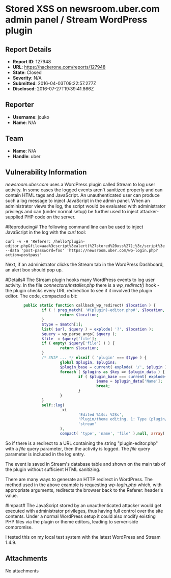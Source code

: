 # Stored XSS on newsroom.uber.com admin panel / Stream WordPress plugin

## Report Details
- **Report ID**: 127948
- **URL**: https://hackerone.com/reports/127948
- **State**: Closed
- **Severity**: N/A
- **Submitted**: 2016-04-03T09:22:57.277Z
- **Disclosed**: 2016-07-27T19:39:41.866Z

## Reporter
- **Username**: jouko
- **Name**: N/A

## Team
- **Name**: N/A
- **Handle**: uber

## Vulnerability Information
*newsroom.uber.com* uses a WordPress plugin called Stream to log user activity. In some cases the logged events aren't sanitized properly and can contain HTML tags and JavaScript. An unauthenticated user can produce such a log message to inject JavaScript in the admin panel. When an administrator views the log, the script would be evaluated with administrator privilegs and can (under normal setup) be further used to inject attacker-supplied PHP code on the server.

#Reproducing#
The following command line can be used to inject JavaScript in the log with the *curl* tool:
~~~~
curl -v -H 'Referer: /hello?plugin-editor.php&file=aaa%3cscript%3ealert(%27stored%20xss%27);%3c/script%3e' --data 'post-password=foo' 'https://newsroom.uber.com/wp-login.php?action=postpass'
~~~~
Next, if an administrator clicks the Stream tab in the WordPress Dashboard, an alert box should pop up.

#Details#
The Stream plugin hooks many WordPress events to log user activity. In the file *connectors/installer.php* there is a *wp_redirect()* hook - the plugin checks every URL redirection to see if it involved the plugin editor. The code, compacted a bit:

~~~~php
        public static function callback_wp_redirect( $location ) {
                if ( ! preg_match( '#(plugin)-editor.php#', $location, $match ) ) {
                        return $location;
                }
                $type = $match[1];
                list( $url, $query ) = explode( '?', $location );
                $query = wp_parse_args( $query );
                $file  = $query['file'];
                if ( empty( $query['file'] ) ) {
                        return $location;
                }
                /* SNIP ... */ elseif ( 'plugin' === $type ) {
                        global $plugin, $plugins;
                        $plugin_base = current( explode( '/', $plugin ) );
                        foreach ( $plugins as $key => $plugin_data ) {
                                if ( $plugin_base === current( explode( '/', $key ) ) ) {
                                        $name = $plugin_data['Name'];
                                        break;
                                }
                        }
                }
                self::log(
                        _x(
                                'Edited %1$s: %2$s',
                                'Plugin/theme editing. 1: Type (plugin/theme), 2: Plugin/theme name',
                                'stream'
                        ),
                        compact( 'type', 'name', 'file' ),null, array( $type . 's' => 'edited' ));

~~~~
So if there is a redirect to a URL containing the string "plugin-editor.php" with a *file* query parameter, then the activity is logged. The *file* query parameter is included in the log entry.

The event is saved in Stream's database table and shown on the main tab of the plugin without sufficient HTML sanitizing.

There are many ways to generate an HTTP redirect in WordPress. The method used in the above example is requesting *wp-login.php* which, with appropriate arguments, redirects the browser back to the Referer: header's value.

#Impact#
The JavaScript stored by an unauthenticated attacker would get executed with administrator privileges, thus having full control over the site contents. Under a normal WordPress setup it could also modify existing PHP files via the plugin or theme editors, leading to server-side compromise.

I tested this on my local test system with the latest WordPress and Stream 1.4.9.

## Attachments
No attachments
